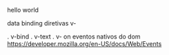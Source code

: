 hello world

data binding 
diretivas v- 

. v-bind
. v-text
. v- on
  eventos nativos do dom https://developer.mozilla.org/en-US/docs/Web/Events


